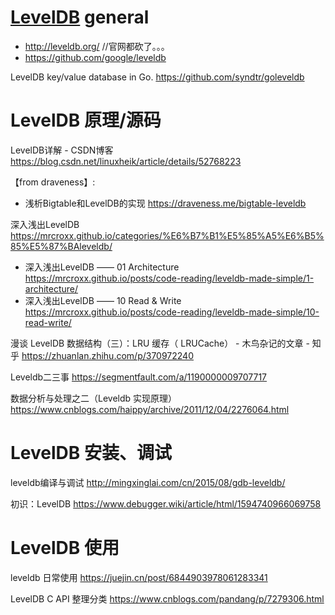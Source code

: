 
# [LevelDB](http://leveldb.org/) general

- http://leveldb.org/  //官网都砍了。。。
- https://github.com/google/leveldb

LevelDB key/value database in Go. https://github.com/syndtr/goleveldb

# LevelDB 原理/源码

LevelDB详解 - CSDN博客 https://blog.csdn.net/linuxheik/article/details/52768223

【from draveness】:
- 浅析Bigtable和LevelDB的实现 https://draveness.me/bigtable-leveldb

深入浅出LevelDB https://mrcroxx.github.io/categories/%E6%B7%B1%E5%85%A5%E6%B5%85%E5%87%BAleveldb/
- 深入浅出LevelDB —— 01 Architecture https://mrcroxx.github.io/posts/code-reading/leveldb-made-simple/1-architecture/
- 深入浅出LevelDB —— 10 Read & Write https://mrcroxx.github.io/posts/code-reading/leveldb-made-simple/10-read-write/

漫谈 LevelDB 数据结构（三）：LRU 缓存（ LRUCache） - 木鸟杂记的文章 - 知乎 https://zhuanlan.zhihu.com/p/370972240

Leveldb二三事 https://segmentfault.com/a/1190000009707717

数据分析与处理之二（Leveldb 实现原理） https://www.cnblogs.com/haippy/archive/2011/12/04/2276064.html

# LevelDB 安装、调试

leveldb编译与调试 http://mingxinglai.com/cn/2015/08/gdb-leveldb/

初识：LevelDB https://www.debugger.wiki/article/html/1594740966069758

# LevelDB 使用

leveldb 日常使用 https://juejin.cn/post/6844903978061283341

LevelDB C API 整理分类 https://www.cnblogs.com/pandang/p/7279306.html
